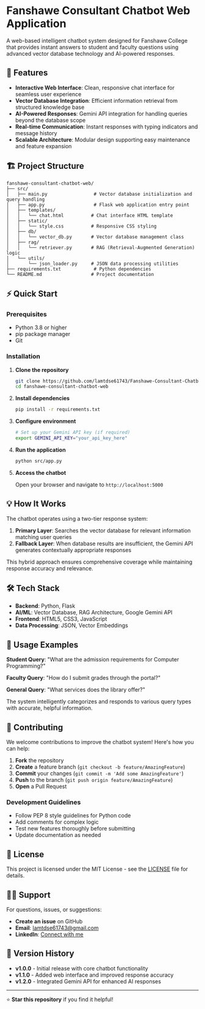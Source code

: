 # Fanshawe Consultant Chatbot Web Application

A web-based intelligent chatbot system designed for Fanshawe College that provides instant answers to student and faculty questions using advanced vector database technology and AI-powered responses.

## 🚀 Features

- **Interactive Web Interface**: Clean, responsive chat interface for seamless user experience
- **Vector Database Integration**: Efficient information retrieval from structured knowledge base
- **AI-Powered Responses**: Gemini API integration for handling queries beyond the database scope
- **Real-time Communication**: Instant responses with typing indicators and message history
- **Scalable Architecture**: Modular design supporting easy maintenance and feature expansion

## 🏗️ Project Structure

```
fanshawe-consultant-chatbot-web/
├── src/
│   ├── main.py                 # Vector database initialization and query handling
│   ├── app.py                  # Flask web application entry point
│   ├── templates/
│   │   └── chat.html          # Chat interface HTML template
│   ├── static/
│   │   └── style.css          # Responsive CSS styling
│   ├── db/
│   │   └── vector_db.py       # Vector database management class
│   ├── rag/
│   │   └── retriever.py       # RAG (Retrieval-Augmented Generation) logic
│   └── utils/
│       └── json_loader.py     # JSON data processing utilities
├── requirements.txt            # Python dependencies
└── README.md                  # Project documentation
```

## ⚡ Quick Start

### Prerequisites
- Python 3.8 or higher
- pip package manager
- Git

### Installation

1. **Clone the repository**
   ```bash
   git clone https://github.com/lamtdse61743/Fanshawe-Consultant-Chatbot.git
   cd fanshawe-consultant-chatbot-web
   ```

2. **Install dependencies**
   ```bash
   pip install -r requirements.txt
   ```

3. **Configure environment**
   ```bash
   # Set up your Gemini API key (if required)
   export GEMINI_API_KEY="your_api_key_here"
   ```

4. **Run the application**
   ```bash
   python src/app.py
   ```

5. **Access the chatbot**
   
   Open your browser and navigate to `http://localhost:5000`

## 💡 How It Works

The chatbot operates using a two-tier response system:

1. **Primary Layer**: Searches the vector database for relevant information matching user queries
2. **Fallback Layer**: When database results are insufficient, the Gemini API generates contextually appropriate responses

This hybrid approach ensures comprehensive coverage while maintaining response accuracy and relevance.

## 🛠️ Tech Stack

- **Backend**: Python, Flask
- **AI/ML**: Vector Database, RAG Architecture, Google Gemini API
- **Frontend**: HTML5, CSS3, JavaScript
- **Data Processing**: JSON, Vector Embeddings

## 📖 Usage Examples

**Student Query**: "What are the admission requirements for Computer Programming?"

**Faculty Query**: "How do I submit grades through the portal?"

**General Query**: "What services does the library offer?"

The system intelligently categorizes and responds to various query types with accurate, helpful information.

## 🤝 Contributing

We welcome contributions to improve the chatbot system! Here's how you can help:

1. **Fork** the repository
2. **Create** a feature branch (`git checkout -b feature/AmazingFeature`)
3. **Commit** your changes (`git commit -m 'Add some AmazingFeature'`)
4. **Push** to the branch (`git push origin feature/AmazingFeature`)
5. **Open** a Pull Request

### Development Guidelines

- Follow PEP 8 style guidelines for Python code
- Add comments for complex logic
- Test new features thoroughly before submitting
- Update documentation as needed

## 📄 License

This project is licensed under the MIT License - see the [LICENSE](LICENSE) file for details.

## 🙋‍♂️ Support

For questions, issues, or suggestions:

- **Create an issue** on GitHub
- **Email**: lamtdse61743@gmail.com
- **LinkedIn**: [Connect with me](https://linkedin.com/in/lamdinh)

## 🔄 Version History

- **v1.0.0** - Initial release with core chatbot functionality
- **v1.1.0** - Added web interface and improved response accuracy
- **v1.2.0** - Integrated Gemini API for enhanced AI responses

---

⭐ **Star this repository** if you find it helpful!